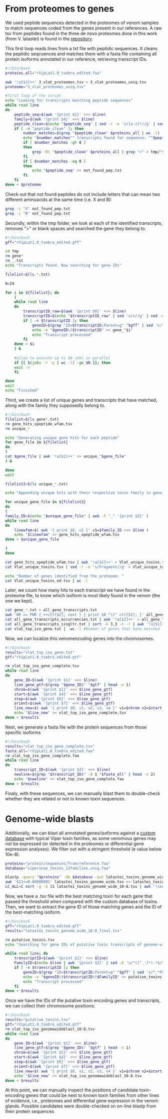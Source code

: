 # From proteomes to genes

We used peptide sequences detected in the proteomes of venom samples to match sequences coded from the genes present in our references.
A raw tsv from peptides found in the three de novo proteomes done in this work (from V. latastei) is found in the [repository](https://github.com/adtalave/EuropeanVipersGenomics/blob/main/3_Vlat_proteomes.tsv).

This first loop reads lines from a txt file with peptidic sequences. It cleans the peptidic seqcuences and matches them with a fasta file containing all protein isoforms annotated in our reference, retrieving transcript IDs.

```bash
#!/bin/bash
proteins_all="rVipLat1.0_tsebra_edited.faa"

awk '!a[$1]++' 3_vlat_proteomes.tsv > 3_vlat_proteomes_uniq.tsv
proteome="3_vlat_proteomes_uniq.tsv"

#first loop of the script
echo "Looking for transcripts matching peptide sequences"
while read line
do
	peptide_seq=$(awk '{print $1}' <<< $line)
	family=$(awk '{print $4}' <<< $line)
	peptide_clean=$(echo "$peptide_seq" | sed -r -e 's/[a-z]*//g' | sed -e 's/([^()]*)//g' | sed -r -e 's/_//g' | sed -e 's/^[ \t]*//' )
	if [ -n "peptide_clean" ]; then
		number_matches=$(grep "$peptide_clean" $proteins_all | wc -l)
		echo "$number_matches"" transcripts found for sequence: ""$peptide_clean"
		if [ $number_matches -gt 0 ]
		then
			grep -B1 "$peptide_clean" $proteins_all | grep ">" > tmp/"$family"_"$peptide_clean".txt
		fi
		if [ $number_matches -eq 0 ]
		then
			echo "$peptide_seq" >> not_found_pep.txt
		fi
	fi
done < $proteome
```
Check out that not found peptides do not include letters that can mean two different aminoacids at the same time (i.e. X and B):
```bash
grep -c "X" not_found_pep.txt
grep -c "B" not_found_pep.txt
```
Secondly, within the tmp folder, we look at each of the identified transcripts, removes ">" or blank spaces and searched the gene they belong to.

```bash
#!/bin/bash
gff="rVipLat1.0_tsebra_edited.gff"

cd tmp
rm gene*
rm _.txt
echo "Transcripts found. Now searching for gene IDs"

filelist=$(ls *.txt)

N=24

for i in ${filelist}; do
	(
	while read line
	do
		transcriptID_raw=$(awk '{print $0}' <<< $line)
		transcriptID=$(echo "$transcriptID_raw" | sed 's/>//g' | sed -e 's/^[ \t]*//')
		if [ -n $transcriptID ]; then
			geneID=$(grep "ID=$transcriptID;Parent=g" "$gff" | sed 's/^.*Parent=//')
			echo -e "$geneID\t$transcriptID" >> gene_"$i"
			echo "Transcript processed"
		fi
	done < $i
	) &
	
	#allow to execute up to $N jobs in parallel
	if [[ $(jobs -r -p | wc -l) -ge $N ]]; then
	wait -n
	fi

done 
wait
echo "Finished"
```
Third, we create a list of unique genes and transcripts that have matched, along with the family they supposedly belong to.

```bash
#!/bin/bash
filelist=$(ls gene*.txt)
rm gene_hits_xpeptide_wfam.tsv
rm unique_*

echo "Generating unique gene hits for each peptide"
for gene_file in ${filelist}
do
(
cat $gene_file | awk '!a[$1]++' >> unique_"$gene_file"
) &

done 
wait

filelist2=$(ls unique_*.txt)

echo "Appending unique hits with their respective toxin family in gene_hits_xpeptide_wfam.tsv"

for unique_gene_file in ${filelist2}
do
(
family_ID=$(echo "$unique_gene_file" | awk -F "_" '{print $3}' )
while read line
do
	linewfam=$( awk '{ print $0, v1 }' v1=$family_ID <<< $line )
	echo "$linewfam" >> gene_hits_xpeptide_wfam.tsv
done < $unique_gene_file

)
done

cat gene_hits_xpeptide_wfam.tsv | awk '!a[$1]++' > Vlat_unique_toxins.tsv
cat Vlat_unique_toxins.tsv | sed -r -e 's/Fragment//g' > Vlat_unique_toxins_ed.tsv 

echo "Number of genes identified from the proteome: "
cat Vlat_unique_toxins_ed.tsv | wc -l
```

Later, we count how many hits to each transcript we have found in the proteome file, to know which isoform is most likely found in the venom (the one we kept).

```bash
cat gene_*.txt > all_gene_transcripts.txt
awk 'NR == FNR { ++ctr[$2]; next } { print $0 "\t" ctr[$2]; }' all_gene_transcripts.txt all_gene_transcripts.txt > all_gene_transcripts_occurrencies.txt
cat all_gene_transcripts_occurrencies.txt | awk '!a[$2]++' > all_gene_transcripts_singltr.txt
cat all_gene_transcripts_singltr.txt | sort -k 3,3 -n -r | awk '!a[$1]++' > vlat_top_iso_gene.txt
cat vlat_top_iso_gene.txt |  wc -l #Number of genes that have matched
```

Now, we can localize this venomencoding genes into the chromosomes.

```bash
#!/bin/bash
results="vlat_top_iso_gene.txt"
gtf="rVipLat1.0_tsebra_edited.gtf"

rm vlat_top_iso_gene_complete.tsv
while read line
do
	gene_ID=$(awk '{print $1}' <<< $line)
	line_gene_gtf=$(grep "$gene_ID$" "$gtf" | head -n 1)
	chrom=$(awk '{print $1}' <<< $line_gene_gtf)
	start=$(awk '{print $4}' <<< $line_gene_gtf)
	stop=$(awk '{print $5}' <<< $line_gene_gtf)
	orient=$(awk '{print $7}' <<< $line_gene_gtf)
	line_new=$( awk '{ print $0, v1, v2, v3, v4 }' v1=$chrom v2=$start v3=$stop v4=$orient <<< $line )
	echo "$line_new" >> vlat_top_iso_gene_complete.tsv
done < $results
```

Next, we generate a fasta file with the protein sequences from those specific isoforms

```bash
#!/bin/bash
results="vlat_top_iso_gene_complete.tsv"
fasta_all="rVipLat1.0_tsebra_edited.faa"
rm vlat_top_iso_gene_complete.faa 
while read line
do
	transcript_ID=$(awk '{print $2}' <<< $line)
	newline=$(grep "$transcript_ID$" -A 1 "$fasta_all" | head -n 2)
	echo "$newline" >> vlat_top_iso_gene_complete.faa 
done < $results
```
Finaly, with these sequences, we can manually blast them to double-check whether they are related or not to known toxin sequences.

# Genome-wide blasts 

Additionally, we can blast all annotated genes/isoforms against a [custom database](https://github.com/adtalave/EuropeanVipersGenomics/blob/main/viperinae_toxins_13families.uniq.faa) with typical Viper toxin families, as some venomous genes may not be expressed (or detected in the proteomes or differential gene expression analyses).
We filter out with a stringent threshold (e value below 10e-8).

```bash
proteins="protein/sequences/from/reference.faa"
database="viperinae_toxins_13families.uniq.faa"

blastp -query "$proteins" -db $database -out latastei_toxins_genome_wide.tsv -outfmt 6
awk '$11<=0.00000001' latastei_toxins_genome_wide.tsv >> latastei_toxins_genome_wide_10-8.tsv
LC_ALL=C sort -g -k 11 latastei_toxins_genome_wide_10-8.tsv | awk '!seen[$1]++' >> latastei_toxins_genome_wide_10-8_final.tsv
```
Now, we have a .tsv file with the best matching toxin for each gene that passed the threshold when compared with the custom database of toxins.
Then, we want to extract the gene ID of those matching genes and the ID of the best-matching isoform.

```bash
#!/bin/bash
gff="rVipLat1.0_tsebra_edited.gff"
results="latastei_toxins_genome_wide_10-8_final.tsv"

rm putative_toxins.tsv
echo "Searching for gene IDs of putative toxic transcripts of genome-wide blast"

while read line; do
	transcriptID=$(awk '{print $1}' <<< $line)
	FamilyID=$(echo $line | awk '{print $2}' | sed -E 's/^([^_-]*).*$/\1/g' )
	if [ -n $transcriptID ]; then
		geneID=$(grep "ID=$transcriptID;Parent=g" "$gff" | sed 's/^.*Parent=//')
		echo -e "$geneID\t$transcriptID\t$FamilyID" >> putative_toxins.tsv
		echo "Transcript processed"
	fi
done < $results
```
Once we have the IDs of the putative toxin encoding genes and transcripts, we can collect their chromosome positions: 
```bash
#!/bin/bash
results="putative_toxins.tsv"
gtf="rVipLat1.0_tsebra_edited.gtf"
rm vlat_top_iso_genomewideblast_10-8.tsv
while read line
do
	gene_ID=$(awk '{print $1}' <<< $line)
	line_gene_gtf=$(grep "$gene_ID$" "$gtf" | head -n 1)
	chrom=$(awk '{print $1}' <<< $line_gene_gtf)
	start=$(awk '{print $4}' <<< $line_gene_gtf)
	stop=$(awk '{print $5}' <<< $line_gene_gtf)
	orient=$(awk '{print $7}' <<< $line_gene_gtf)
	line_new=$( awk '{ print $0, v1, v2, v3, v4 }' v1=$chrom v2=$start v3=$stop v4=$orient <<< $line )
	echo "$line_new" >> vlat_top_iso_genomewideblast_10-8.tsv
done < $results
```
At this point, we can manually inspect the positions of candidate toxin-encoding genes that could be next to known toxin families from other lines of evidence, i.e., proteomes and differential gene expression in the venom glands. Possible candidates were double-checked on on-line blastp from their protein sequences
